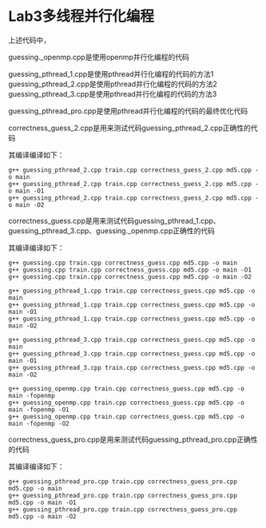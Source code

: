 # Lab3多线程并行化编程
上述代码中，

guessing._openmp.cpp是使用openmp并行化编程的代码

guessing_pthread_1.cpp是使用pthread并行化编程的代码的方法1
guessing_pthread_2.cpp是使用pthread并行化编程的代码的方法2
guessing_pthread_3.cpp是使用pthread并行化编程的代码的方法3

guessing_pthread_pro.cpp是使用pthread并行化编程的代码的最终优化代码

correctness_guess_2.cpp是用来测试代码guessing_pthread_2.cpp正确性的代码

其编译编译如下：
```
g++ guessing_pthread_2.cpp train.cpp correctness_guess_2.cpp md5.cpp -o main
g++ guessing_pthread_2.cpp train.cpp correctness_guess_2.cpp md5.cpp -o main -O1
g++ guessing_pthread_2.cpp train.cpp correctness_guess_2.cpp md5.cpp -o main -O2
```

correctness_guess.cpp是用来测试代码guessing_pthread_1.cpp、guessing_pthread_3.cpp、guessing._openmp.cpp正确性的代码

其编译编译如下：
```
g++ guessing.cpp train.cpp correctness_guess.cpp md5.cpp -o main
g++ guessing.cpp train.cpp correctness_guess.cpp md5.cpp -o main -O1
g++ guessing.cpp train.cpp correctness_guess.cpp md5.cpp -o main -O2

g++ guessing_pthread_1.cpp train.cpp correctness_guess.cpp md5.cpp -o main
g++ guessing_pthread_1.cpp train.cpp correctness_guess.cpp md5.cpp -o main -O1
g++ guessing_pthread_1.cpp train.cpp correctness_guess.cpp md5.cpp -o main -O2

g++ guessing_pthread_3.cpp train.cpp correctness_guess.cpp md5.cpp -o main
g++ guessing_pthread_3.cpp train.cpp correctness_guess.cpp md5.cpp -o main -O1
g++ guessing_pthread_3.cpp train.cpp correctness_guess.cpp md5.cpp -o main -O2

g++ guessing_openmp.cpp train.cpp correctness_guess.cpp md5.cpp -o main -fopenmp
g++ guessing_openmp.cpp train.cpp correctness_guess.cpp md5.cpp -o main -fopenmp -O1
g++ guessing_openmp.cpp train.cpp correctness_guess.cpp md5.cpp -o main -fopenmp -O2
```

correctness_guess_pro.cpp是用来测试代码guessing_pthread_pro.cpp正确性的代码

其编译编译如下：
```
g++ guessing_pthread_pro.cpp train.cpp correctness_guess_pro.cpp md5.cpp -o main
g++ guessing_pthread_pro.cpp train.cpp correctness_guess_pro.cpp md5.cpp -o main -O1
g++ guessing_pthread_pro.cpp train.cpp correctness_guess_pro.cpp md5.cpp -o main -O2
```
